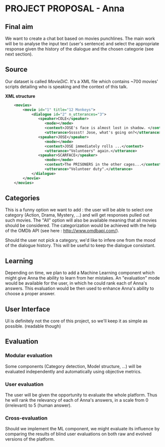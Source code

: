 # PROJECT PROPOSAL - Anna

## Final aim
We want to create a chat bot based on movies punchlines. The main work will be to analyse the input text (user's sentence) and select the appropriate response given the history of the dialogue and the chosen categorie (see next section).

## Source
Our dataset is called *MovieDiC*. It's a XML file which contains ~700 movies' scripts detailing who is speaking and the context of this talk.

**XML structure**
```xml
	<movies>﻿
		<movie id="1" title="12 Monkeys">
			<dialogue id="2" n_utterances="3">
			   <speaker>COLE</speaker>
			      <mode></mode>
			      <context>JOSE's face is almost lost in shadow. </context>
			      <utterance>Ssssst! Jose, what's going on?</utterance>
			   <speaker>JOSE</speaker>
			      <mode></mode>
			      <context>JOSE immediately rolls ...</context>
			      <utterance>"Volunteers" again.</utterance>
			   <speaker>SCARFACE</speaker>
			      <mode></mode>
			      <context>The PRISONERS in the other cages...</context>
			      <utterance>"Volunteer duty".</utterance>
			</dialogue>
		</movie>
	</movies>
```
## Categories
This is a funny option we want to add : the user will be able to select one category (Action, Drama, Mystery, ...) and will get responses pulled out such movies. The "All" option will also be available meaning that all movies should be considered.
The categorization would be achieved with the help of the OMDb API (see here : http://www.omdbapi.com/).

Should the user not pick a category, we'd like to infere one from the mood of the dialogue history. This will be useful to keep the dialogue consistant.

## Learning
Depending on time, we plan to add a Machine Learning component which might give Anna the ability to learn from her mistakes. An "evaluation" mode would be available for the user, in which he could rank each of Anna's answers. This evaluation would be then used to enhance Anna's ability to choose a proper answer.

## User Interface
UI is definitely not the core of this project, so we'll keep it as simple as possible. (readable though)

## Evaluation
### Modular evaluation
Some components (Category detection, Model structure, …) will be evaluated independently and automatically using objective metrics.

### User evaluation
The user will be given the opportunity to evaluate the whole platform. Thus he will rank the relevancy of each of Anna's answers, in a scale from 0 (irrelevant) to 5 (human answer). 

### Cross-evaluation
Should we implement the ML component, we might evaluate its influence by comparing the results of blind user evaluations on both raw and evolved versions of the platform.
